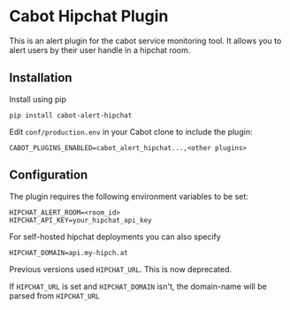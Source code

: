 Cabot Hipchat Plugin
=====

This is an alert plugin for the cabot service monitoring tool. It allows you to alert users by their user handle in a hipchat room.

## Installation

Install using pip

    pip install cabot-alert-hipchat

Edit `conf/production.env` in your Cabot clone to include the plugin:

    CABOT_PLUGINS_ENABLED=cabot_alert_hipchat...,<other plugins>

## Configuration

The plugin requires the following environment variables to be set:

    HIPCHAT_ALERT_ROOM=<room_id>
    HIPCHAT_API_KEY=your_hipchat_api_key
    
For self-hosted hipchat deployments you can also specify

    HIPCHAT_DOMAIN=api.my-hipch.at
    
Previous versions used `HIPCHAT_URL`. This is now deprecated.

If `HIPCHAT_URL` is set and `HIPCHAT_DOMAIN` isn't, the domain-name will be parsed from `HIPCHAT_URL`
